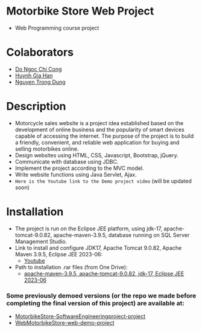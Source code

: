 # Motorbike Store Web Project
- Web Programming course project

# Colaborators
- [Do Ngoc Chi Cong](https://github.com/DoNCCong)
- [Huynh Gia Han](https://github.com/hg27haan)
- [Nguyen Trong Dung](https://github.com/NgTrDung)

# Description
- Motorcycle sales website is a project idea established based on the development of online business and the popularity of smart devices capable of accessing the internet. The purpose of the project is to build a friendly, convenient, and reliable web application for buying and selling motorbikes online.
- Design websites using HTML, CSS, Javascript, Bootstrap, jQuery.
- Communicate with database using JDBC.
-	Implement the project according to the MVC model.
-	Write website functions using Java Servlet, Ajax.
- `Here is the Youtube link to the Demo project video` (will be updated soon)


# Installation
- The project is run on the Eclipse JEE platform, using jdk-17, apache-tomcat-9.0.82, apache-maven-3.9.5, database running on SQL Server Management Studio.
- Link to install and configure JDK17, Apache Tomcat 9.0.82, Apache Maven 3.9.5, Eclipse JEE 2023-06:
  - [Youtube](https://youtu.be/7dh9lQr5tHY?si=NSUOaB9izGcUNQdp)
- Path to installation .rar files (from One Drive):
  - [apache-maven-3.9.5, apache-tomcat-9.0.82, jdk-17, Eclipse JEE 2023-06](https://1drv.ms/u/c/2b8a3de8079a805e/Ebm4lnEjpTNNuVxvHuk8DogBoQ7ZiH1yokDueMDmFcxJaw?e=bKT0ii)

### Some previously demoed versions (or the repo we made before completing the final version of this project) are available at:
- [MotorbikeStore-SoftwareEngineeringproject-project](https://github.com/hg27haan/MotorbikeStore-SoftwareEngineeringproject-project)
- [WebMotorbikeStore-web-demo-project](https://github.com/hg27haan/WebMotorbikeStore-web-demo-project)
